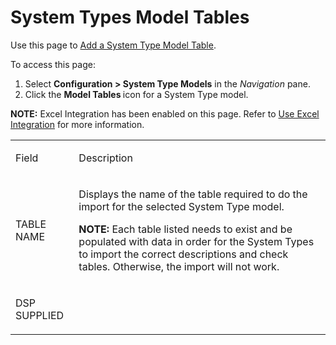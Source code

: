 # System Types Model Tables

<div class="use">

Use this page to [Add a System Type Model
Table](../Use_Cases/Add_a_New_System_Type_Model_Table.htm).

</div>

To access this page:

1.  Select **Configuration \> System Type Models** in the *Navigation*
    pane.
2.  Click the <span style="font-weight: bold;">Model Tables </span>icon
    for a System Type model.

<span style="font-weight: bold;">NOTE:</span> Excel Integration has been
enabled on this page. Refer to [Use Excel
Integration](../../Excel_Int/Use_Excel_Integration.htm) for more
information.

<table>
<tbody>
<tr class="odd">
<td><p>Field</p></td>
<td><p>Description</p></td>
</tr>
<tr class="even">
<td><p>TABLE NAME</p></td>
<td><p>Displays the name of the table required to do the import for the selected System Type model.</p>
<p><strong>NOTE:</strong> Each table listed needs to exist and be populated with data in order for the System Types to import the correct descriptions and check tables. Otherwise, the import will not work.</p></td>
</tr>
<tr class="odd">
<td><p>DSP SUPPLIED</p></td>
<td></td>
</tr>
</tbody>
</table>
